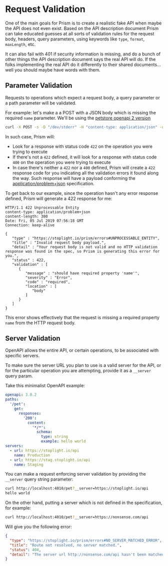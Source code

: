 # Request Validation

One of the main goals for Prism is to create a realistic fake API when maybe the API does not even exist. Based on the API description document Prism can take educated guesses at all sorts of validation rules for the request body, headers, query parameters, using keywords like `type`, `format`, `maxLength`, etc.

It can also fail with 401 if security information is missing, and do a bunch of other things the API description document says the real API will do. If the folks implementing the real API do it differently to their shared documents... well you should maybe have words with them.

## Parameter Validation

Requests to operations which expect a request body, a query parameter or a path parameter will be validated.

For example: let's make a a POST with a JSON body which is missing the required `name` parameter. We'll be using the [petstore openapi 2 version][petstore-oas2]

```bash
curl -X POST -s -D "/dev/stderr" -H "content-type: application/json" -d '{"tag":"Stowford"}' http://127.0.0.1:4010/pets
```

In such case, Prism will:

* Look for a response with status code `422` on the operation you were trying to execute
* If there's not a `422` defined, it will look for a response with status code `400` on the operation you were trying to execute
* In case there's neither a `422` nor a `400` defined, Prism will create a `422` response code for you indicating all the validation errors it found along the way. Such response will have a payload conforming the [application/problem+json][rfc7807] specification.

To get back to our example, since the operation hasn't any error response defined, Prism will generate a 422 response for me:

```
HTTP/1.1 422 Unprocessable Entity
content-type: application/problem+json
content-length: 380
Date: Fri, 05 Jul 2019 07:56:18 GMT
Connection: keep-alive

{
   "type" : "https://stoplight.io/prism/errors#UNPROCESSABLE_ENTITY",
   "title" : "Invalid request body payload.",
   "detail" : "Your request body is not valid and no HTTP validation response was found in the spec, so Prism is generating this error for you.",
   "status" : 422,
   "validation" : [
      {
         "message" : "should have required property 'name'",
         "severity" : "Error",
         "code" : "required",
         "location" : [
            "body"
         ]
      }
   ]
}
```

This error shows effectively that the request is missing a required property `name` from the HTTP request body.

## Server Validation

OpenAPI allows the entire API, or certain operations, to be associated with specific servers.

To make sure the server URL you plan to use is a valid server for the API, or for the particular operation you are attempting, provide it as a `__server` query param.

Take this minimalist OpenAPI example:

```yaml
openapi: 3.0.2
paths:
  '/pet':
    get:
      responses:
        '200':
          content:
            '*/*':
              schema:
                type: string
                example: hello world
servers:
  - url: https://stoplight.io/api
    name: Production
  - url: https://stag.stoplight.io/api
    name: Staging
```

You can make a request enforcing server validation by providing the `__server` query string parameter:

```bash
curl http://localhost:4010/pet?__server=https://stoplight.io/api
hello world
```

On the other hand, putting a server which is not defined in the specification, for example:

```bash
curl http://localhost:4010/pet?__server=https://nonsense.com/api
```

Will give you the following error:

```json
{
  "type": "https://stoplight.io/prism/errors#NO_SERVER_MATCHED_ERROR",
  "title": "Route not resolved, no server matched.",
  "status": 404,
  "detail": "The server url http://nonsense.com/api hasn't been matched with any of the provided servers"
}
```

[petstore-oas2]: ../examples/petstore.oas2.yaml
[rfc7807]: https://www.tools.ietf.org/html/rfc7807
